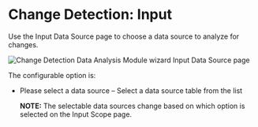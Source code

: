 # Change Detection: Input

Use the Input Data Source page to choose a data source to analyze for changes.

![Change Detection Data Analysis Module wizard Input Data Source page](/img/product_docs/accessanalyzer/11.6/admin/datacollector/unix/input.webp)

The configurable option is:

- Please select a data source – Select a data source table from the list

    **NOTE:** The selectable data sources change based on which option is selected on the Input
    Scope page.
